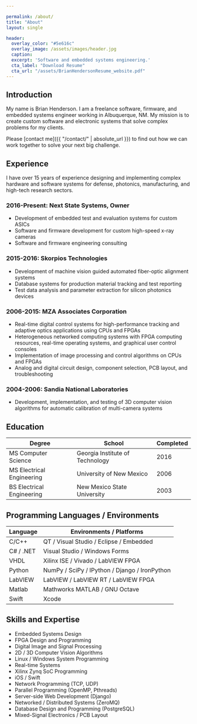 ```yaml
---

permalink: /about/
title: "About"
layout: single

header:
  overlay_color: "#5e616c"
  overlay_image: /assets/images/header.jpg
  caption: 
  excerpt: 'Software and embedded systems engineering.'
  cta_label: "Download Resume"
  cta_url: "/assets/BrianHendersonResume_website.pdf"
---
```


## Introduction
My name is Brian Henderson. I am a freelance software, firmware, and embedded systems engineer working in Albuquerque, NM. My mission is to create custom software and electronic systems that solve complex problems for my clients.

Please [contact me]({{ "/contact/" | absolute_url }}) to find out how we can work together to solve your next big challenge. 

## Experience
I have over 15 years of experience designing and implementing complex hardware and software systems for defense, photonics, manufacturing, and high-tech research sectors. 

### 2016-Present: Next State Systems, Owner
* Development of embedded test and evaluation systems for custom ASICs
* Software and firmware development for custom high-speed x-ray cameras
* Software and firmware engineering consulting

### 2015-2016: Skorpios Technologies
* Development of machine vision guided automated fiber-optic alignment systems
* Database systems for production material tracking and test reporting
* Test data analysis and parameter extraction for silicon photonics devices

### 2006-2015: MZA Associates Corporation
* Real-time digital control systems for high-performance tracking and adaptive optics applications using CPUs and FPGAs
* Heterogeneous networked computing systems with FPGA computing resources, real-time operating systems, and graphical user control consoles
* Implementation of image processing and control algorithms on CPUs and FPGAs
* Analog and digital circuit design, component selection, PCB layout, and troubleshooting

### 2004-2006: Sandia National Laboratories
* Development, implementation, and testing of 3D computer vision algorithms for automatic calibration of multi-camera systems

## Education

| Degree                    | School                           | Completed |
| ------------------------- | -------------------------------- | --------- |    
| MS Computer Science       | Georgia Institute of Technology  | 2016      |    
| MS Electrical Engineering | University of New Mexico         | 2006      | 
| BS Electrical Engineering | New Mexico State University      | 2003      |


## Programming Languages / Environments

| Language                  | Environments / Platforms                      |
| ------------------------- | ---------------------------------------       |
| C/C++                     | QT / Visual Studio / Eclipse / Embedded       |
| C# / .NET                 | Visual Studio / Windows Forms                 |
| VHDL                      | Xilinx ISE / Vivado / LabVIEW FPGA            |
| Python                    | NumPy / SciPy / IPython / Django / IronPython |
| LabVIEW                   | LabVIEW / LabVIEW RT / LabVIEW FPGA           |
| Matlab                    | Mathworks MATLAB / GNU Octave                 |
| Swift                     | Xcode                                         |


## Skills and Expertise
* Embedded Systems Design
* FPGA Design and Programming
* Digital Image and Signal Processing
* 2D / 3D Computer Vision Algorithms
* Linux / Windows System Programming
* Real-time Systems 
* Xilinx Zynq SoC Programming
* iOS / Swift
* Network Programming (TCP, UDP)
* Parallel Programming (OpenMP, Pthreads) 
* Server-side Web Development (Django) 
* Networked / Distributed Systems (ZeroMQ) 
* Database Design and Programming (PostgreSQL) 
* Mixed-Signal Electronics / PCB Layout

